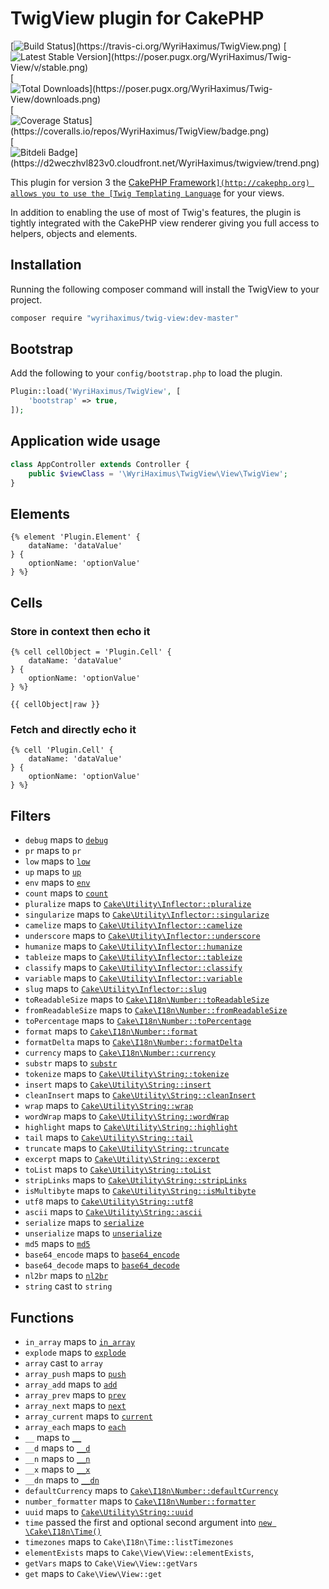 # TwigView plugin for CakePHP #

[![Build Status`](https://travis-ci.org/WyriHaximus/TwigView.png)`](https://travis-ci.org/WyriHaximus/TwigView)
[![Latest Stable Version`](https://poser.pugx.org/WyriHaximus/Twig-View/v/stable.png)`](https://packagist.org/packages/WyriHaximus/Twig-View)
[![Total Downloads`](https://poser.pugx.org/WyriHaximus/Twig-View/downloads.png)`](https://packagist.org/packages/WyriHaximus/Twig-View)
[![Coverage Status`](https://coveralls.io/repos/WyriHaximus/TwigView/badge.png)`](https://coveralls.io/r/WyriHaximus/TwigView)
[![Bitdeli Badge`](https://d2weczhvl823v0.cloudfront.net/WyriHaximus/twigview/trend.png)`](https://bitdeli.com/free "Bitdeli Badge")

This plugin for version 3 the [CakePHP Framework`](http://cakephp.org) allows you to use the [Twig Templating Language`](http://twig.sensiolabs.org) for your views.

In addition to enabling the use of most of Twig's features, the plugin is tightly integrated with the CakePHP view renderer giving you full access to helpers, objects and elements.

## Installation ##

Running the following composer command will install the TwigView to your project.

```bash
composer require "wyrihaximus/twig-view:dev-master"
```

## Bootstrap ##

Add the following to your `config/bootstrap.php` to load the plugin.

```php
Plugin::load('WyriHaximus/TwigView', [
    'bootstrap' => true,
]);
```

## Application wide usage ##

```php
class AppController extends Controller {
    public $viewClass = '\WyriHaximus\TwigView\View\TwigView';
}
```

## Elements ##

```jinja
{% element 'Plugin.Element' {
    dataName: 'dataValue'
} {
    optionName: 'optionValue'
} %}
```

## Cells ##

### Store in context then echo it ###
```jinja
{% cell cellObject = 'Plugin.Cell' {
    dataName: 'dataValue'
} {
    optionName: 'optionValue'
} %}

{{ cellObject|raw }}
```

### Fetch and directly echo it ###
```jinja
{% cell 'Plugin.Cell' {
    dataName: 'dataValue'
} {
    optionName: 'optionValue'
} %}
```

## Filters ##
* `debug` maps to [`debug`](http://book.cakephp.org/3.0/en/development/debugging.html#basic-debugging)
* `pr` maps to `pr`
* `low` maps to [`low`](http://php.net/low)
* `up` maps to [`up`](http://php.net/up)
* `env` maps to [`env`](http://php.net/env)
* `count` maps to [`count`](http://php.net/count)
* `pluralize` maps to [`Cake\Utility\Inflector::pluralize`](http://book.cakephp.org/3.0/en/core-libraries/inflector.html#Cake\\Utility\\Inflector::pluralize)
* `singularize` maps to [`Cake\Utility\Inflector::singularize`](http://book.cakephp.org/3.0/en/core-libraries/inflector.html#Cake\\Utility\\Inflector::singularize)
* `camelize` maps to [`Cake\Utility\Inflector::camelize`](http://book.cakephp.org/3.0/en/core-libraries/inflector.html#Cake\\Utility\\Inflector::camelize)
* `underscore` maps to [`Cake\Utility\Inflector::underscore`](http://book.cakephp.org/3.0/en/core-libraries/inflector.html#Cake\\Utility\\Inflector::underscore)
* `humanize` maps to [`Cake\Utility\Inflector::humanize`](http://book.cakephp.org/3.0/en/core-libraries/inflector.html#Cake\\Utility\\Inflector::humanize)
* `tableize` maps to [`Cake\Utility\Inflector::tableize`](http://book.cakephp.org/3.0/en/core-libraries/inflector.html#Cake\\Utility\\Inflector::tableize)
* `classify` maps to [`Cake\Utility\Inflector::classify`](http://book.cakephp.org/3.0/en/core-libraries/inflector.html#Cake\\Utility\\Inflector::classify)
* `variable` maps to [`Cake\Utility\Inflector::variable`](http://book.cakephp.org/3.0/en/core-libraries/inflector.html#Cake\\Utility\\Inflector::variable)
* `slug` maps to [`Cake\Utility\Inflector::slug`](http://book.cakephp.org/3.0/en/core-libraries/inflector.html#Cake\\Utility\\Inflector::slug)
* `toReadableSize` maps to [`Cake\I18n\Number::toReadableSize`](http://book.cakephp.org/3.0/en/core-libraries/number.html#Cake\\I18n\\Number::toReadableSize)
* `fromReadableSize` maps to [`Cake\I18n\Number::fromReadableSize`](http://book.cakephp.org/3.0/en/core-libraries/number.html#Cake\\I18n\\Number::fromReadableSize)
* `toPercentage` maps to [`Cake\I18n\Number::toPercentage`](http://book.cakephp.org/3.0/en/core-libraries/number.html#Cake\\I18n\\Number::toPercentage)
* `format` maps to [`Cake\I18n\Number::format`](http://book.cakephp.org/3.0/en/core-libraries/number.html#Cake\\I18n\\Number::format)
* `formatDelta` maps to [`Cake\I18n\Number::formatDelta`](http://book.cakephp.org/3.0/en/core-libraries/number.html#Cake\\I18n\\Number::formatDelta)
* `currency` maps to [`Cake\I18n\Number::currency`](http://book.cakephp.org/3.0/en/core-libraries/number.html#Cake\\I18n\\Number::currency)
* `substr` maps to [`substr`](http://php.net/substr)
* `tokenize` maps to [`Cake\Utility\String::tokenize`](http://book.cakephp.org/3.0/en/core-libraries/string.html#Cake\\Utility\\String::tokenize)
* `insert` maps to [`Cake\Utility\String::insert`](http://book.cakephp.org/3.0/en/core-libraries/string.html#Cake\\Utility\\String::insert)
* `cleanInsert` maps to [`Cake\Utility\String::cleanInsert`](http://book.cakephp.org/3.0/en/core-libraries/string.html#Cake\\Utility\\String::cleanInsert)
* `wrap` maps to [`Cake\Utility\String::wrap`](http://book.cakephp.org/3.0/en/core-libraries/string.html#Cake\\Utility\\String::wrap)
* `wordWrap` maps to [`Cake\Utility\String::wordWrap`](http://book.cakephp.org/3.0/en/core-libraries/string.html#Cake\\Utility\\String::wordWrap)
* `highlight` maps to [`Cake\Utility\String::highlight`](http://book.cakephp.org/3.0/en/core-libraries/string.html#Cake\\Utility\\String::highlight)
* `tail` maps to [`Cake\Utility\String::tail`](http://book.cakephp.org/3.0/en/core-libraries/string.html#Cake\\Utility\\String::tail)
* `truncate` maps to [`Cake\Utility\String::truncate`](http://book.cakephp.org/3.0/en/core-libraries/string.html#Cake\\Utility\\String::truncate)
* `excerpt` maps to [`Cake\Utility\String::excerpt`](http://book.cakephp.org/3.0/en/core-libraries/string.html#Cake\\Utility\\String::excerpt)
* `toList` maps to [`Cake\Utility\String::toList`](http://book.cakephp.org/3.0/en/core-libraries/string.html#Cake\\Utility\\String::toList)
* `stripLinks` maps to [`Cake\Utility\String::stripLinks`](http://book.cakephp.org/3.0/en/core-libraries/string.html#Cake\\Utility\\String::stripLinks)
* `isMultibyte` maps to [`Cake\Utility\String::isMultibyte`](http://book.cakephp.org/3.0/en/core-libraries/string.html#Cake\\Utility\\String::isMultibyte)
* `utf8` maps to [`Cake\Utility\String::utf8`](http://book.cakephp.org/3.0/en/core-libraries/string.html#Cake\\Utility\\String::utf8)
* `ascii` maps to [`Cake\Utility\String::ascii`](http://book.cakephp.org/3.0/en/core-libraries/string.html#Cake\\Utility\\String::ascii)
* `serialize` maps to [`serialize`](http://php.net/serialize)
* `unserialize` maps to [`unserialize`](http://php.net/unserialize)
* `md5` maps to [`md5`](http://php.net/md5)
* `base64_encode` maps to [`base64_encode`](http://php.net/base64_encode)
* `base64_decode` maps to [`base64_decode`](http://php.net/base64_decode)
* `nl2br` maps to [`nl2br`](http://php.net/nl2br)
* `string` cast to `string`

## Functions ##
* `in_array` maps to [`in_array`](http://php.net/in_array)
* `explode` maps to [`explode`](http://php.net/explode)
* `array` cast to `array`
* `array_push` maps to [`push`](http://php.net/push)
* `array_add` maps to [`add`](http://php.net/add)
* `array_prev` maps to [`prev`](http://php.net/prev)
* `array_next` maps to [`next`](http://php.net/next)
* `array_current` maps to [`current`](http://php.net/current)
* `array_each` maps to [`each`](http://php.net/each)
* `__` maps to [`__`](http://book.cakephp.org/3.0/en/core-libraries/internationalization-and-localization.html)
* `__d` maps to [`__d`](http://book.cakephp.org/3.0/en/core-libraries/internationalization-and-localization.html)
* `__n` maps to [`__n`](http://book.cakephp.org/3.0/en/core-libraries/internationalization-and-localization.html)
* `__x` maps to [`__x`](http://book.cakephp.org/3.0/en/core-libraries/internationalization-and-localization.html)
* `__dn` maps to [`__dn`](http://book.cakephp.org/3.0/en/core-libraries/internationalization-and-localization.html)
* `defaultCurrency` maps to [`Cake\I18n\Number::defaultCurrency`](http://book.cakephp.org/3.0/en/core-libraries/number.html#Cake\\I18n\\Number::defaultCurrency)
* `number_formatter` maps to [`Cake\I18n\Number::formatter`](http://book.cakephp.org/3.0/en/core-libraries/number.html#Cake\\I18n\\Number::formatter)
* `uuid` maps to [`Cake\Utility\String::uuid`](http://book.cakephp.org/3.0/en/core-libraries/string.html#Cake\\Utility\\String::uuid)
* `time` passed the first and optional second argument into [`new \Cake\I18n\Time()`](http://book.cakephp.org/3.0/en/core-libraries/time.html#creating-time-instances)
* `timezones` maps to `Cake\I18n\Time::listTimezones`
* `elementExists` maps to `Cake\View\View::elementExists`,
* `getVars` maps to `Cake\View\View::getVars`
* `get` maps to `Cake\View\View::get`